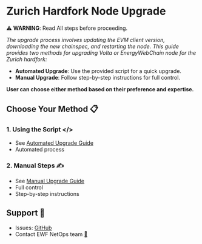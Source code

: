 # Zurich Hardfork Node Upgrade

⚠️ **WARNING**: Read All steps before proceeding.

*The upgrade process involves updating the EVM client version, downloading the new chainspec, and restarting the node.*
*This guide provides two methods for upgrading Volta or EnergyWebChain node for the Zurich hardfork:*

- **Automated Upgrade**: Use the provided script for a quick upgrade.
- **Manual Upgrade**: Follow step-by-step instructions for full control.

**User can choose either method based on their preference and expertise.**

## Choose Your Method 📋

### 1. Using the Script </>

- See [Automated Upgrade Guide](<https://github.com/energywebfoundation/ewf-zurich-upgrade/blob/master/AUTOMATED_UPGRADE_GUIDE.md>)
- Automated process

### 2. Manual Steps ✍️

- See [Manual Upgrade Guide](<https://github.com/energywebfoundation/ewf-zurich-upgrade/blob/master/MANUAL_UPGRADE_GUIDE.md>)
- Full control
- Step-by-step instructions

## Support 💬

- Issues: [GitHub](https://github.com/energywebfoundation/ewf-zurich-upgrade/issues)
- Contact EWF NetOps team [📧](mailto:netops@energyweb.org)
